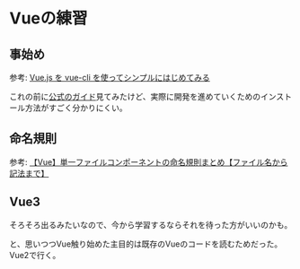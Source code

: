 # Vueの練習

## 事始め
参考: [Vue.js を vue-cli を使ってシンプルにはじめてみる](https://qiita.com/567000/items/dde495d6a8ad1c25fa43)

これの前に[公式のガイド](https://jp.vuejs.org/v2/guide/)見てみたけど、実際に開発を進めていくためのインストール方法がすごく分かりにくい。

## 命名規則
参考: [【Vue】単一ファイルコンポーネントの命名規則まとめ【ファイル名から記法まで】](https://qiita.com/ngron/items/ab2a17ae483c95a2f15e)

## Vue3
そろそろ出るみたいなので、今から学習するならそれを待った方がいいのかも。

と、思いつつVue触り始めた主目的は既存のVueのコードを読むためだった。Vue2で行く。